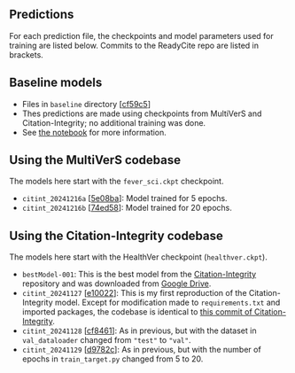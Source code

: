 ## Predictions

For each prediction file, the checkpoints and model parameters used for training are listed below.
Commits to the ReadyCite repo are listed in brackets.

## Baseline models

- Files in `baseline` directory [[cf59c5](https://github.com/jedick/ReadyCite/commit/cf59c51ab8d022070d65716bda1cbe4d704c9a51)]
- Thes predictions are made using checkpoints from MultiVerS and Citation-Integrity; no additional training was done.
- See [the notebook](../doc/07_Baselines.ipynb) for more information.

## Using the MultiVerS codebase

The models here start with the `fever_sci.ckpt` checkpoint.

- `citint_20241216a` [[5e08ba](https://github.com/jedick/ReadyCite/commit/5e08ba51295ecdbb42cfdd9b86908adb7b06c7f3)]: Model trained for 5 epochs.
- `citint_20241216b` [[74ed58](https://github.com/jedick/ReadyCite/commit/74ed58bb1cb34c206970d580cb6aaa046dedb80f)]: Model trained for 20 epochs.

## Using the Citation-Integrity codebase

The models here start with the HealthVer checkpoint (`healthver.ckpt`).

- `bestModel-001`: This is the best model from the [Citation-Integrity](https://github.com/ScienceNLP-Lab/Citation-Integrity) repository and was downloaded from [Google Drive](https://drive.google.com/drive/u/0/folders/11b6Z8iv2FXObWmLaqfYzgUQsaL4QgTT2?q=parent:11b6Z8iv2FXObWmLaqfYzgUQsaL4QgTT2).
- `citint_20241127` [[e10022](https://github.com/jedick/ReadyCite/commit/e10022ecc4a24646708f6dd81e40f20208d62860)]: This is my first reproduction of the Citation-Integrity model. Except for modification made to `requirements.txt` and imported packages, the codebase is identical to [this commit of Citation-Integrity](https://github.com/ScienceNLP-Lab/Citation-Integrity/commit/277152f9dfe3873455220f4cd15269474ab15617).
- `citint_20241128` [[cf8461](https://github.com/jedick/ReadyCite/commit/cf846148c39557c45d99e2fcbb3409adea4fede3)]: As in previous, but with the dataset in `val_dataloader` changed from `"test"` to `"val"`.
- `citint_20241129` [[d9782c](https://github.com/jedick/ReadyCite/commit/d9782c98b4a017522388b11aafd25bec03507216)]: As in previous, but with the number of epochs in `train_target.py` changed from 5 to 20.
